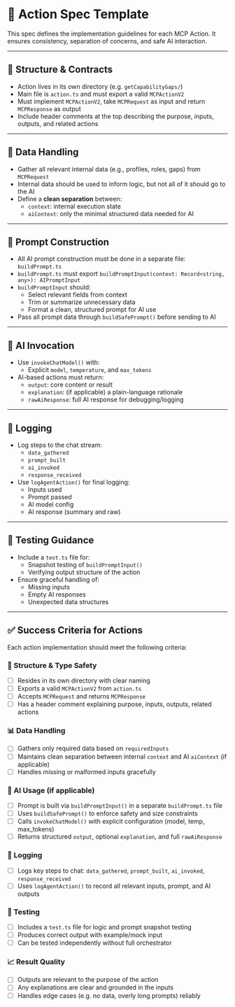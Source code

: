 # 📄 Action Spec Template

This spec defines the implementation guidelines for each MCP Action. It ensures consistency, separation of concerns, and safe AI interaction.

---

## 🧱 Structure & Contracts

- Action lives in its own directory (e.g. `getCapabilityGaps/`)
- Main file is `action.ts` and must export a valid `MCPActionV2`
- Must implement `MCPActionV2`, take `MCPRequest` as input and return `MCPResponse` as output
- Include header comments at the top describing the purpose, inputs, outputs, and related actions

---

## 🔄 Data Handling

- Gather all relevant internal data (e.g., profiles, roles, gaps) from `MCPRequest`
- Internal data should be used to inform logic, but not all of it should go to the AI
- Define a **clean separation** between:
  - `context`: internal execution state
  - `aiContext`: only the minimal structured data needed for AI

---

## 🧠 Prompt Construction

- All AI prompt construction must be done in a separate file: `buildPrompt.ts`
- `buildPrompt.ts` must export `buildPromptInput(context: Record<string, any>): AIPromptInput`
- `buildPromptInput` should:
  - Select relevant fields from context
  - Trim or summarize unnecessary data
  - Format a clean, structured prompt for AI use
- Pass all prompt data through `buildSafePrompt()` before sending to AI

---

## 🤖 AI Invocation

- Use `invokeChatModel()` with:
  - Explicit `model`, `temperature`, and `max_tokens`
- AI-based actions must return:
  - `output`: core content or result
  - `explanation`: (if applicable) a plain-language rationale
  - `rawAiResponse`: full AI response for debugging/logging

---

## 📜 Logging

- Log steps to the chat stream:
  - `data_gathered`
  - `prompt_built`
  - `ai_invoked`
  - `response_received`
- Use `logAgentAction()` for final logging:
  - Inputs used
  - Prompt passed
  - AI model config
  - AI response (summary and raw)

---

## 🧪 Testing Guidance

- Include a `test.ts` file for:
  - Snapshot testing of `buildPromptInput()`
  - Verifying output structure of the action
- Ensure graceful handling of:
  - Missing inputs
  - Empty AI responses
  - Unexpected data structures
---

## ✅ Success Criteria for Actions

Each action implementation should meet the following criteria:

### 🔧 Structure & Type Safety
- [ ] Resides in its own directory with clear naming
- [ ] Exports a valid `MCPActionV2` from `action.ts`
- [ ] Accepts `MCPRequest` and returns `MCPResponse`
- [ ] Has a header comment explaining purpose, inputs, outputs, related actions

### 📊 Data Handling
- [ ] Gathers only required data based on `requiredInputs`
- [ ] Maintains clean separation between internal `context` and AI `aiContext` (if applicable)
- [ ] Handles missing or malformed inputs gracefully

### 🧠 AI Usage (if applicable)
- [ ] Prompt is built via `buildPromptInput()` in a separate `buildPrompt.ts` file
- [ ] Uses `buildSafePrompt()` to enforce safety and size constraints
- [ ] Calls `invokeChatModel()` with explicit configuration (model, temp, max_tokens)
- [ ] Returns structured `output`, optional `explanation`, and full `rawAiResponse`

### 📜 Logging
- [ ] Logs key steps to chat: `data_gathered`, `prompt_built`, `ai_invoked`, `response_received`
- [ ] Uses `logAgentAction()` to record all relevant inputs, prompt, and AI outputs

### 🧪 Testing
- [ ] Includes a `test.ts` file for logic and prompt snapshot testing
- [ ] Produces correct output with example/mock input
- [ ] Can be tested independently without full orchestrator

### 📈 Result Quality
- [ ] Outputs are relevant to the purpose of the action
- [ ] Any explanations are clear and grounded in the inputs
- [ ] Handles edge cases (e.g. no data, overly long prompts) reliably